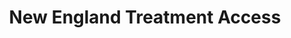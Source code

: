 ---
title: "New England Treatment Access"
url: /northampton/new-england-treatment-access/
shop: cannabis
---